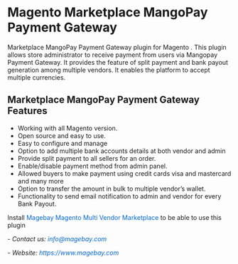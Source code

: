 <h1>Magento Marketplace MangoPay Payment Gateway</h1>

<p>Marketplace MangoPay Payment Gateway plugin for Magento . This plugin allows store administrator to receive payment from users via Mangopay Payment Gateway. It provides the feature of split payment and bank payout generation among multiple vendors. It enables the platform to accept multiple currencies.</p>

<h2>Marketplace MangoPay Payment Gateway Features</h2>

<ul>
	<li>Working with all Magento version.</li>
	<li>Open source and easy to use.</li>
	<li>Easy to configure and manage</li>
	<li>Option to add multiple bank accounts details at both vendor and admin</li>
	<li>Provide split payment to all sellers for an order.</li>
	<li>Enable/disable payment method from admin panel.</li>
	<li>Allowed buyers to make payment using credit cards visa and mastercard and many more</li>
	<li>Option to transfer the amount in bulk to multiple vendor&rsquo;s wallet.</li>
	<li>Functionality to send email notification to admin and vendor for every Bank Payout.</li>
</ul>

<p>Install&nbsp;<a href="https://www.magebay.com/magento-multi-vendor-marketplace-extension" style="box-sizing: border-box; background-color: transparent; color: rgb(3, 102, 214); text-decoration-line: none;">Magebay Magento Multi Vendor Marketplace</a>&nbsp;to be able to use this plugin</p>

<p><em>- Contact&nbsp;</em><em>us:</em><em>&nbsp;<a href="mailto:info@magebay.com" style="box-sizing: border-box; background-color: transparent; color: rgb(3, 102, 214); text-decoration-line: none;">info@magebay.com</a></em></p>

<p><em>- Website:&nbsp;<a href="https://www.magebay.com/" style="box-sizing: border-box; background-color: transparent; color: rgb(3, 102, 214); text-decoration-line: none;">https://www.magebay.com</a></em></p>
